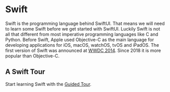 # Swift

Swift is the programming language behind SwiftUI. That means we will need to learn some Swift before we get started with SwiftUI. Luckily Swift is not all that different from most imperative programming languages like C and Python. Before Swift, Apple used Objective-C
as the main language for developing applications for iOS, macOS, watchOS, tvOS and iPadOS.
The first version of Swift was announced at [WWDC 2014](https://www.youtube.com/watch?v=MO7Ta0DvEWA). Since 2018 it is more popular than Objective-C.

## A Swift Tour

Start learning Swift with the [Guided Tour](https://docs.swift.org/swift-book/documentation/the-swift-programming-language/guidedtour/).


